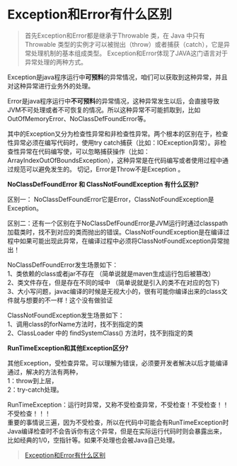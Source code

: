 # Exception和Error有什么区别

> 首先Exception和Error都是继承于Throwable 类，在 Java 中只有 Throwable 类型的实例才可以被抛出（throw）或者捕获（catch），它是异常处理机制的基本组成类型。
>Exception和Error体现了JAVA这门语言对于异常处理的两种方式。

Exception是java程序运行中**可预料**的异常情况，咱们可以获取到这种异常，并且对这种异常进行业务外的处理。

Error是java程序运行中**不可预料**的异常情况，这种异常发生以后，会直接导致JVM不可处理或者不可恢复的情况。所以这种异常不可能抓取到，比如OutOfMemoryError、NoClassDefFoundError等。

其中的Exception又分为检查性异常和非检查性异常。两个根本的区别在于，检查性异常必须在编写代码时，使用try catch捕获（比如：IOException异常）。非检查性异常在代码编写使，可以忽略捕获操作（比如：ArrayIndexOutOfBoundsException），这种异常是在代码编写或者使用过程中通过规范可以避免发生的。 切记，Error是Throw不是Exception 。

**NoClassDefFoundError 和 ClassNotFoundException 有什么区别?**

区别一： NoClassDefFoundError它是Error，ClassNotFoundException是Exception。

区别二：还有一个区别在于NoClassDefFoundError是JVM运行时通过classpath加载类时，找不到对应的类而抛出的错误。ClassNotFoundException是在编译过程中如果可能出现此异常，在编译过程中必须将ClassNotFoundException异常抛出！

NoClassDefFoundError发生场景如下：  
1、类依赖的class或者jar不存在 （简单说就是maven生成运行包后被篡改）  
2、类文件存在，但是存在不同的域中 （简单说就是引入的类不在对应的包下)  
3、大小写问题，javac编译的时候是无视大小的，很有可能你编译出来的class文件就与想要的不一样！这个没有做验证  

ClassNotFoundException发生场景如下：  
1、调用class的forName方法时，找不到指定的类  
2、ClassLoader 中的 findSystemClass() 方法时，找不到指定的类  

**RunTimeException和其他Exception区分?**

其他Exception，受检查异常。可以理解为错误，必须要开发者解决以后才能编译通过，解决的方法有两种，  
1：throw到上层，  
2：try-catch处理。  

RunTimeException：运行时异常，又称不受检查异常，不受检查！不受检查！！不受检查！！！   
重要的事情说三遍，因为不受检查，所以在代码中可能会有RunTimeException时Java编译检查时不会告诉你有这个异常，但是在实际运行代码时则会暴露出来，比如经典的1/0，空指针等。如果不处理也会被Java自己处理。

> [Exception和Error有什么区别](https://blog.csdn.net/weixin_42124070/article/details/80833629)